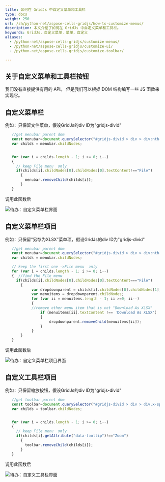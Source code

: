 ```yaml
---
title: 如何在 GridJs 中自定义菜单和工具栏  
type: docs
weight: 250
url: /zh/python-net/aspose-cells-gridjs/how-to-customize-menus/
description: 本文介绍了如何在 GridJs 中自定义菜单和工具栏。
keywords: GridJs，自定义菜单，菜单，自定义
aliases:
  - /python-net/aspose-cells-gridjs/customize-menus/
  - /python-net/aspose-cells-gridjs/customize-ui/
  - /python-net/aspose-cells-gridjs/customize-toolbar/

---
```


## 关于自定义菜单和工具栏按钮
我们没有直接提供有用的 API。
但是我们可以根据 DOM 结构编写一些 JS 函数来实现它。



## 自定义菜单栏 
例如：只保留文件菜单，假设GridJs的div ID为"gridjs-divid"
```javascript
   //get menubar parent dom
   const menubar=document.querySelector("#gridjs-divid > div > div:nth-child(1) > div > div.x-spreadsheet-banner-info-s > div.x-spreadsheet-toolbar.x-spreadsheet-menubar");
   var childs = menubar.childNodes;


   for (var i = childs.length - 1; i >= 0; i--)
   {  
     // keep File menu  only
     if(childs[i].childNodes[0].childNodes[0].textContent!=="File")
       {
         menubar.removeChild(childs[i]);
       }
   }


```
调用此函数后 

![待办：自定义菜单栏界面](gridjs_customize_menubar.png)


## 自定义菜单栏项目 
例如：只保留“另存为XLSX”菜单项，假设GridJs的div ID为"gridjs-divid"
```javascript
   //get menubar parent dom
   const menubar=document.querySelector("#gridjs-divid > div > div:nth-child(1) > div > div.x-spreadsheet-banner-info-s > div.x-spreadsheet-toolbar.x-spreadsheet-menubar");
   var childs = menubar.childNodes;

   // keep the first one ->File menu  only
   for (var i = childs.length - 1; i >= 0; i--)
   {  //find the File menu
     if(childs[i].childNodes[0].childNodes[0].textContent==="File")
       {
            var dropdownparent = childs[i].childNodes[0].childNodes[1];
            var menuitems = dropdownparent.childNodes;
            for (var ii = menuitems.length - 1; ii >=0; ii--)
            {   
	        //remove other menu item that is not "Download As XLSX"
                if (menuitems[ii].textContent !== 'Download As XLSX')
                {
                    dropdownparent.removeChild(menuitems[ii]);
                }
            }
       }
   }


```
调用此函数后 

![待办：自定义菜单栏项目界面](gridjs_customize_menu.png)

## 自定义工具栏项目 
例如：只保留缩放按钮，假设GridJs的div ID为"gridjs-divid"
```javascript
   //get toolbar parent dom
   const toolbar=document.querySelector("#gridjs-divid > div > div.x-spreadsheet-toolbar > div.x-spreadsheet-toolbar-btns");
   var childs = toolbar.childNodes;


   for (var i = childs.length - 1; i >= 0; i--)
   {  
     // keep File menu  only
     if(childs[i].getAttribute("data-tooltip")!=="Zoom")
       {
         toolbar.removeChild(childs[i]);
       }
   }


```
调用此函数后 

![待办：自定义工具栏界面](gridjs_customize_toolbar.png)





